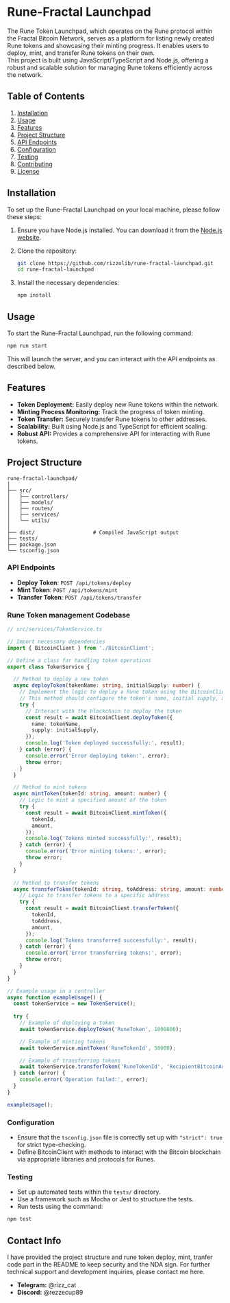 # Rune-Fractal Launchpad

The Rune Token Launchpad, which operates on the Rune protocol within the Fractal Bitcoin Network, serves as a platform for listing newly created Rune tokens and showcasing their minting progress. It enables users to deploy, mint, and transfer Rune tokens on their own.  
This project is built using JavaScript/TypeScript and Node.js, offering a robust and scalable solution for managing Rune tokens efficiently across the network.

## Table of Contents

1. [Installation](#installation)
2. [Usage](#usage)
3. [Features](#features)
4. [Project Structure](#project-structure)
5. [API Endpoints](#api-endpoints)
6. [Configuration](#configuration)
7. [Testing](#testing)
8. [Contributing](#contributing)
9. [License](#license)

## Installation

To set up the Rune-Fractal Launchpad on your local machine, please follow these steps:

1. Ensure you have Node.js installed. You can download it from the [Node.js website](https://nodejs.org/).

2. Clone the repository:

    ```bash
    git clone https://github.com/rizzolib/rune-fractal-launchpad.git
    cd rune-fractal-launchpad
    ```

3. Install the necessary dependencies:

    ```bash
    npm install
    ```

## Usage

To start the Rune-Fractal Launchpad, run the following command:

```bash
npm run start
```

This will launch the server, and you can interact with the API endpoints as described below.

## Features

- **Token Deployment:** Easily deploy new Rune tokens within the network.
- **Minting Process Monitoring:** Track the progress of token minting.
- **Token Transfer:** Securely transfer Rune tokens to other addresses.
- **Scalability:** Built using Node.js and TypeScript for efficient scaling.
- **Robust API:** Provides a comprehensive API for interacting with Rune tokens.

## Project Structure

```plaintext
rune-fractal-launchpad/
│
├── src/
│   ├── controllers/
│   ├── models/
│   ├── routes/
│   ├── services/
│   └── utils/
│
├── dist/                   # Compiled JavaScript output
├── tests/
├── package.json
└── tsconfig.json
```

### API Endpoints

- **Deploy Token**: `POST /api/tokens/deploy`
- **Mint Token**: `POST /api/tokens/mint`
- **Transfer Token**: `POST /api/tokens/transfer`

### Rune Token management Codebase

```typescript
// src/services/TokenService.ts

// Import necessary dependencies
import { BitcoinClient } from './BitcoinClient';

// Define a class for handling token operations
export class TokenService {

  // Method to deploy a new token
  async deployToken(tokenName: string, initialSupply: number) {
    // Implement the logic to deploy a Rune token using the BitcoinClient
    // This method should configure the token's name, initial supply, and other parameters
    try {
      // Interact with the blockchain to deploy the token
      const result = await BitcoinClient.deployToken({
        name: tokenName,
        supply: initialSupply,
      });
      console.log('Token deployed successfully:', result);
    } catch (error) {
      console.error('Error deploying token:', error);
      throw error;
    }
  }

  // Method to mint tokens
  async mintToken(tokenId: string, amount: number) {
    // Logic to mint a specified amount of the token
    try {
      const result = await BitcoinClient.mintToken({
        tokenId,
        amount,
      });
      console.log('Tokens minted successfully:', result);
    } catch (error) {
      console.error('Error minting tokens:', error);
      throw error;
    }
  }

  // Method to transfer tokens
  async transferToken(tokenId: string, toAddress: string, amount: number) {
    // Logic to transfer tokens to a specific address
    try {
      const result = await BitcoinClient.transferToken({
        tokenId,
        toAddress,
        amount,
      });
      console.log('Tokens transferred successfully:', result);
    } catch (error) {
      console.error('Error transferring tokens:', error);
      throw error;
    }
  }
}

// Example usage in a controller
async function exampleUsage() {
  const tokenService = new TokenService();
  
  try {
    // Example of deploying a token
    await tokenService.deployToken('RuneToken', 1000000);

    // Example of minting tokens
    await tokenService.mintToken('RuneTokenId', 50000);

    // Example of transferring tokens
    await tokenService.transferToken('RuneTokenId', 'RecipientBitcoinAddress', 1000);
  } catch (error) {
    console.error('Operation failed:', error);
  }
}

exampleUsage();
```

### Configuration

- Ensure that the `tsconfig.json` file is correctly set up with `"strict": true` for strict type-checking.
- Define BitcoinClient with methods to interact with the Bitcoin blockchain via appropriate libraries and protocols for Runes.

### Testing

- Set up automated tests within the `tests/` directory.
- Use a framework such as Mocha or Jest to structure the tests.
- Run tests using the command: 

```bash
npm test
```

## Contact Info
I have provided the project structure and rune token deploy, mint, tranfer code part in the README to keep security and the NDA sign. For further technical support and development inquiries, please contact me here.  


- **Telegram:** @rizz_cat
- **Discord:** @rezzecup89
